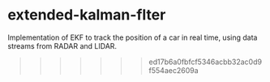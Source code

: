 # extended-kalman-flter
Implementation of EKF to track the position of a car in real time, using data streams from RADAR and LIDAR.
>>>>>>> ed17b6a0fbfcf5346acbb32ac0d9f554aec2609a
